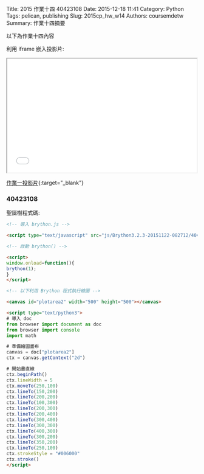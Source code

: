 Title: 2015 作業十四 40423108
Date: 2015-12-18 11:41
Category: Python
Tags: pelican, publishing
Slug: 2015cp_hw_w14
Authors: coursemdetw
Summary: 作業十四摘要

以下為作業十四內容

利用 iframe 嵌入投影片:

<iframe src="w14.html" width="500" height="300"></iframe>

[作業一投影片](w14.html){:target="_blank"}

### 40423108 ###

<!-- 導入 brython.js -->

<script type="text/javascript" src="js/Brython3.2.3-20151122-082712/40423112.js"></script>

<!-- 啟動 brython() -->

<script>
window.onload=function(){
brython(1);
}
</script>

<!-- 以下利用 Brython 程式執行繪圖 -->

<canvas id="plotarea2" width="500" height="500"></canvas>

<script type="text/python3">
# 導入 doc
from browser import document as doc
from browser import console
import math

# 準備繪圖畫布
canvas = doc["plotarea2"]
ctx = canvas.getContext("2d")

# 開始畫直線
ctx.beginPath()
ctx.lineWidth = 5
ctx.moveTo(250,100)
ctx.lineTo(150,200)
ctx.lineTo(200,200)
ctx.lineTo(100,300)
ctx.lineTo(200,300)
ctx.lineTo(200,400)
ctx.lineTo(300,400)
ctx.lineTo(300,300)
ctx.lineTo(400,300)
ctx.lineTo(300,200)
ctx.lineTo(350,200)
ctx.lineTo(250,100)
ctx.strokeStyle = "#006000"
ctx.stroke()
</script>

聖誕樹程式碼:
~~~html
<!-- 導入 brython.js -->

<script type="text/javascript" src="js/Brython3.2.3-20151122-082712/40423112.js"></script>

<!-- 啟動 brython() -->

<script>
window.onload=function(){
brython(1);
}
</script>

<!-- 以下利用 Brython 程式執行繪圖 -->

<canvas id="plotarea2" width="500" height="500"></canvas>

<script type="text/python3">
# 導入 doc
from browser import document as doc
from browser import console
import math

# 準備繪圖畫布
canvas = doc["plotarea2"]
ctx = canvas.getContext("2d")

# 開始畫直線
ctx.beginPath()
ctx.lineWidth = 5
ctx.moveTo(250,100)
ctx.lineTo(150,200)
ctx.lineTo(200,200)
ctx.lineTo(100,300)
ctx.lineTo(200,300)
ctx.lineTo(200,400)
ctx.lineTo(300,400)
ctx.lineTo(300,300)
ctx.lineTo(400,300)
ctx.lineTo(300,200)
ctx.lineTo(350,200)
ctx.lineTo(250,100)
ctx.strokeStyle = "#006000"
ctx.stroke()
</script>

~~~
